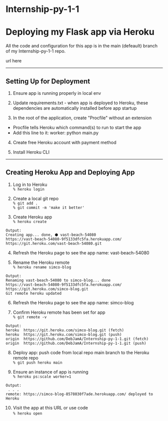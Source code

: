 # Internship-py-1-1  
  
# Deploying my Flask app via Heroku  
All the code and configuration for this app is in the main (defeault) branch of my Internship-py-1-1 repo.  
  
url here  
  
___
  
## Setting Up for Deployment  
1. Ensure app is running properly in local env  
  
2. Update requirements.txt - when app is deployed to Heroku, these dependencies are automatically installed before app startup  
  
3. In the root of the application, create "Procfile" without an extension  
  * Procfile tells Heroku which command(s) to run to start the app  
  * Add this line to it: worker: python main.py  
  
4. Create free Heroku account with payment method  
  
5. Install Heroku CLI
  
___
  
## Creating Heroku App and Deploying App  
1. Log in to Heroku  
`% heroku login`  
  
2. Create a local git repo  
`% git add .`   
`% git commit -m 'make it better'`  
  
3. Create Heroku app  
`% heroku create`  
```
Output:  
Creating app... done, ⬢ vast-beach-54080  
https://vast-beach-54080-9f5133dfc5fa.herokuapp.com/  
https://git.heroku.com/vast-beach-54080.git  
```  
  
4. Refresh the Heroku page to see the app name: vast-beach-54080  
  
5. Rename the Heroku remote  
`% heroku rename simco-blog`  
```
Output:  
Renaming vast-beach-54080 to simco-blog... done  
https://vast-beach-54080-9f5133dfc5fa.herokuapp.com/  
https://git.heroku.com/simco-blog.git  
Git remote heroku updated  
```  
  
6. Refresh the Heroku page to see the app name: simco-blog  
  
7. Confirm Heroku remote has been set for app  
`% git remote -v`  
```
Output:  
heroku  https://git.heroku.com/simco-blog.git (fetch)  
heroku  https://git.heroku.com/simco-blog.git (push)  
origin  https://github.com/DebJamA/Internship-py-1-1.git (fetch)  
origin  https://github.com/DebJamA/Internship-py-1-1.git (push)    
```  
  
8. Deploy app: push code from local repo main branch to the Heroku remote repo  
`% git push heroku main`  
  
9. Ensure an instance of app is running  
`% heroku ps:scale worker=1`  
```
Output:  
 . . .  
remote: https://simco-blog-8578030f7ade.herokuapp.com/ deployed to Heroku  
```  
  
10. Visit the app at this URL or use code  
`% heroku open`  
